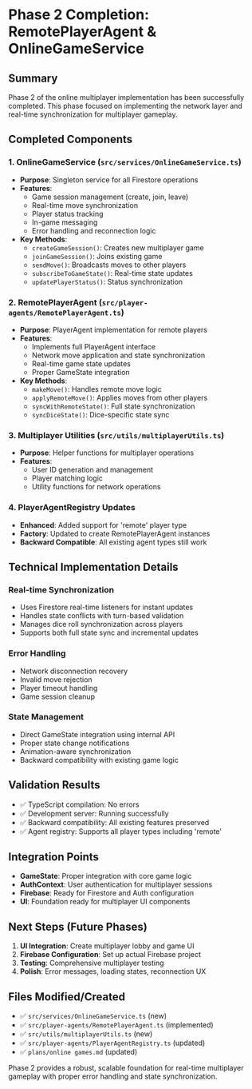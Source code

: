 # Phase 2 Completion: RemotePlayerAgent & OnlineGameService

## Summary
Phase 2 of the online multiplayer implementation has been successfully completed. This phase focused on implementing the network layer and real-time synchronization for multiplayer gameplay.

## Completed Components

### 1. OnlineGameService (`src/services/OnlineGameService.ts`)
- **Purpose**: Singleton service for all Firestore operations
- **Features**:
  - Game session management (create, join, leave)
  - Real-time move synchronization
  - Player status tracking
  - In-game messaging
  - Error handling and reconnection logic
- **Key Methods**:
  - `createGameSession()`: Creates new multiplayer game
  - `joinGameSession()`: Joins existing game
  - `sendMove()`: Broadcasts moves to other players
  - `subscribeToGameState()`: Real-time state updates
  - `updatePlayerStatus()`: Status synchronization

### 2. RemotePlayerAgent (`src/player-agents/RemotePlayerAgent.ts`)
- **Purpose**: PlayerAgent implementation for remote players
- **Features**:
  - Implements full PlayerAgent interface
  - Network move application and state synchronization
  - Real-time game state updates
  - Proper GameState integration
- **Key Methods**:
  - `makeMove()`: Handles remote move logic
  - `applyRemoteMove()`: Applies moves from other players
  - `syncWithRemoteState()`: Full state synchronization
  - `syncDiceState()`: Dice-specific state sync

### 3. Multiplayer Utilities (`src/utils/multiplayerUtils.ts`)
- **Purpose**: Helper functions for multiplayer operations
- **Features**:
  - User ID generation and management
  - Player matching logic
  - Utility functions for network operations

### 4. PlayerAgentRegistry Updates
- **Enhanced**: Added support for 'remote' player type
- **Factory**: Updated to create RemotePlayerAgent instances
- **Backward Compatible**: All existing agent types still work

## Technical Implementation Details

### Real-time Synchronization
- Uses Firestore real-time listeners for instant updates
- Handles state conflicts with turn-based validation
- Manages dice roll synchronization across players
- Supports both full state sync and incremental updates

### Error Handling
- Network disconnection recovery
- Invalid move rejection
- Player timeout handling
- Game session cleanup

### State Management
- Direct GameState integration using internal API
- Proper state change notifications
- Animation-aware synchronization
- Backward compatibility with existing game logic

## Validation Results
- ✅ TypeScript compilation: No errors
- ✅ Development server: Running successfully
- ✅ Backward compatibility: All existing features preserved
- ✅ Agent registry: Supports all player types including 'remote'

## Integration Points
- **GameState**: Proper integration with core game logic
- **AuthContext**: User authentication for multiplayer sessions
- **Firebase**: Ready for Firestore and Auth configuration
- **UI**: Foundation ready for multiplayer UI components

## Next Steps (Future Phases)
1. **UI Integration**: Create multiplayer lobby and game UI
2. **Firebase Configuration**: Set up actual Firebase project
3. **Testing**: Comprehensive multiplayer testing
4. **Polish**: Error messages, loading states, reconnection UX

## Files Modified/Created
- ✅ `src/services/OnlineGameService.ts` (new)
- ✅ `src/player-agents/RemotePlayerAgent.ts` (implemented)
- ✅ `src/utils/multiplayerUtils.ts` (new)
- ✅ `src/player-agents/PlayerAgentRegistry.ts` (updated)
- ✅ `plans/online games.md` (updated)

Phase 2 provides a robust, scalable foundation for real-time multiplayer gameplay with proper error handling and state synchronization.
